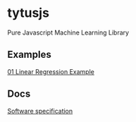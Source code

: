 # tytusjs
Pure Javascript Machine Learning Library

## Examples
[01 Linear Regression Example](https://tytusdb.github.io/tytusjs/test/01_regression.html)

## Docs
[Software specification](https://tytusdb.github.io/tytusjs/docs/specification.html)
